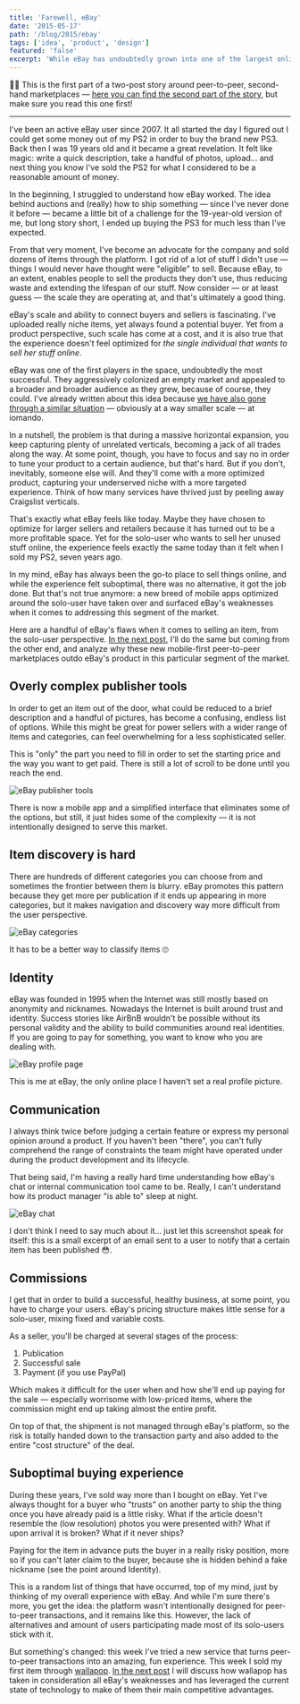 ```yaml
---
title: 'Farewell, eBay'
date: '2015-05-17'
path: '/blog/2015/ebay'
tags: ['idea', 'product', 'design']
featured: 'false'
excerpt: 'While eBay has undoubtedly grown into one of the largest online marketplaces, it has done it at the expense of becoming a jack of all trades, but master of none. Delivering a poor experience for solo-users wanting to sell their stuff.'
---
```


🙋‍♂️ This is the first part of a two-post story around peer-to-peer, second-hand marketplaces — [here you can find the second part of the story](/blog/2015/wallapop), but make sure you read this one first!

---

I've been an active eBay user since 2007. It all started the day I figured out I could get some money out of my PS2 in order to buy the brand new PS3. Back then I was 19 years old and it became a great revelation. It felt like magic: write a quick description, take a handful of photos, upload... and next thing you know I've sold the PS2 for what I considered to be a reasonable amount of money.

In the beginning, I struggled to understand how eBay worked. The idea behind auctions and (really) how to ship something — since I've never done it before — became a little bit of a challenge for the 19-year-old version of me, but long story short, I ended up buying the PS3 for much less than I've expected.

From that very moment, I've become an advocate for the company and sold dozens of items through the platform. I got rid of a lot of stuff I didn't use — things I would never have thought were "eligible" to sell. Because eBay, to an extent, enables people to sell the products they don't use, thus reducing waste and extending the lifespan of our stuff. Now consider — or at least guess — the scale they are operating at, and that's ultimately a good thing.

eBay's scale and ability to connect buyers and sellers is fascinating. I've uploaded really niche items, yet always found a potential buyer. Yet from a product perspective, such scale has come at a cost, and it is also true that the experience doesn't feel optimized for _the single individual that wants to sell her stuff online_.

eBay was one of the first players in the space, undoubtedly the most successful. They aggressively colonized an empty market and appealed to a broader and broader audience as they grew, because of course, they could. I've already written about this idea because [we have also gone through a similar situation](/blog/2014/overcoming-focus) — obviously at a way smaller scale — at iomando.

In a nutshell, the problem is that during a massive horizontal expansion, you keep capturing plenty of unrelated verticals, becoming a jack of all trades along the way. At some point, though, you have to focus and say no in order to tune your product to a certain audience, but that's hard. But if you don't, inevitably, someone else will. And they'll come with a more optimized product, capturing your underserved niche with a more targeted experience. Think of how many services have thrived just by peeling away Craigslist verticals.

That's exactly what eBay feels like today. Maybe they have chosen to optimize for larger sellers and retailers because it has turned out to be a more profitable space. Yet for the solo-user who wants to sell her unused stuff online, the experience feels exactly the same today than it felt when I sold my PS2, seven years ago.

In my mind, eBay has always been the go-to place to sell things online, and while the experience felt suboptimal, there was no alternative, it got the job done. But that's not true anymore: a new breed of mobile apps optimized around the solo-user have taken over and surfaced eBay's weaknesses when it comes to addressing this segment of the market.

Here are a handful of eBay's flaws when it comes to selling an item, from the solo-user perspective. [In the next post](/blog/2015/wallapop), I'll do the same but coming from the other end, and analyze why these new mobile-first peer-to-peer marketplaces outdo eBay's product in this particular segment of the market.

## Overly complex publisher tools

In order to get an item out of the door, what could be reduced to a brief description and a handful of pictures, has become a confusing, endless list of options. While this might be great for power sellers with a wider range of items and categories, can feel overwhelming for a less sophisticated seller.

This is "only" the part you need to fill in order to set the starting price and the way you want to get paid. There is still a lot of scroll to be done until you reach the end.

![eBay publisher tools](../../../img/ebay-publisher-tools.jpg 'eBay publisher tools')

There is now a mobile app and a simplified interface that eliminates some of the options, but still, it just hides some of the complexity — it is not intentionally designed to serve this market.

## Item discovery is hard

There are hundreds of different categories you can choose from and sometimes the frontier between them is blurry. eBay promotes this pattern because they get more per publication if it ends up appearing in more categories, but it makes navigation and discovery way more difficult from the user perspective.

![eBay categories](../../../img/ebay-categories.jpg 'eBay categories')

It has to be a better way to classify items 🙄

## Identity

eBay was founded in 1995 when the Internet was still mostly based on anonymity and nicknames. Nowadays the Internet is built around trust and identity. Success stories like AirBnB wouldn't be possible without its personal validity and the ability to build communities around real identities. If you are going to pay for something, you want to know who you are dealing with.

![eBay profile page](../../../img/ebay-profile.jpg 'eBay profile page')

This is me at eBay, the only online place I haven't set a real profile picture.

## Communication

I always think twice before judging a certain feature or express my personal opinion around a product. If you haven't been "there", you can't fully comprehend the range of constraints the team might have operated under during the product development and its lifecycle.

That being said, I'm having a really hard time understanding how eBay's chat or internal communication tool came to be. Really, I can't understand how its product manager "is able to" sleep at night.

![eBay chat](../../../img/ebay-chat.jpg 'eBay chat')

I don't think I need to say much about it... just let this screenshot speak for itself: this is a small excerpt of an email sent to a user to notify that a certain item has been published 😳.

## Commissions

I get that in order to build a successful, healthy business, at some point, you have to charge your users. eBay's pricing structure makes little sense for a solo-user, mixing fixed and variable costs.

As a seller, you'll be charged at several stages of the process:

1. Publication
2. Successful sale
3. Payment (if you use PayPal)

Which makes it difficult for the user when and how she'll end up paying for the sale — especially worrisome with low-priced items, where the commission might end up taking almost the entire profit.

On top of that, the shipment is not managed through eBay's platform, so the risk is totally handed down to the transaction party and also added to the entire "cost structure" of the deal.

## Suboptimal buying experience

During these years, I've sold way more than I bought on eBay. Yet I've always thought for a buyer who "trusts" on another party to ship the thing once you have already paid is a little risky. What if the article doesn't resemble the (low resolution) photos you were presented with? What if upon arrival it is broken? What if it never ships?

Paying for the item in advance puts the buyer in a really risky position, more so if you can't later claim to the buyer, because she is hidden behind a fake nickname (see the point around Identity).

This is a random list of things that have occurred, top of my mind, just by thinking of my overall experience with eBay. And while I'm sure there's more, you get the idea: the platform wasn't intentionally designed for peer-to-peer transactions, and it remains like this. However, the lack of alternatives and amount of users participating made most of its solo-users stick with it.

But something's changed: this week I've tried a new service that turns peer-to-peer transactions into an amazing, fun experience. This week I sold my first item through [wallapop](https://www.wallapop.com). [In the next post](/blog/2015/wallapop) I will discuss how wallapop has taken in consideration all eBay's weaknesses and has leveraged the current state of technology to make of them their main competitive advantages.
